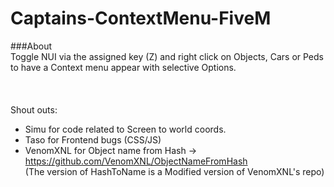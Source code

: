 # Captains-ContextMenu-FiveM
###About <br/>
Toggle NUI via the assigned key (Z) and right click on Objects, Cars or Peds to have a Context menu appear with selective Options.
<br/>
<br/>
<br/>
<br/>
Shout outs:
- Simu for code related to Screen to world coords.
- Taso for Frontend bugs (CSS/JS)
- VenomXNL for Object name from Hash -> https://github.com/VenomXNL/ObjectNameFromHash <br/>
(The version of HashToName is a Modified version of VenomXNL's repo)
